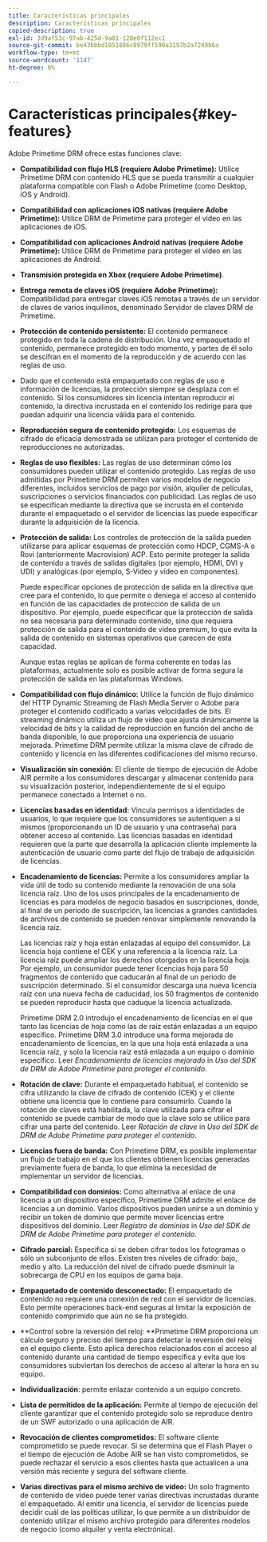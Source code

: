 ```yaml
---
title: Características principales
description: Características principales
copied-description: true
exl-id: 3d9af53c-97ab-425d-9a01-128e0f112ec1
source-git-commit: be43bbbd1051886c8979ff590a3197b2a7249b6a
workflow-type: tm+mt
source-wordcount: '1147'
ht-degree: 0%

---
```


# Características principales{#key-features}

Adobe Primetime DRM ofrece estas funciones clave:

* **Compatibilidad con flujo HLS (requiere Adobe Primetime):** Utilice Primetime DRM con contenido HLS que se pueda transmitir a cualquier plataforma compatible con Flash o Adobe Primetime (como Desktop, iOS y Android).
* **Compatibilidad con aplicaciones iOS nativas (requiere Adobe Primetime):** Utilice DRM de Primetime para proteger el vídeo en las aplicaciones de iOS.
* **Compatibilidad con aplicaciones Android nativas (requiere Adobe Primetime):** Utilice DRM de Primetime para proteger el vídeo en las aplicaciones de Android.
* **Transmisión protegida en Xbox (requiere Adobe Primetime)**.
* **Entrega remota de claves iOS (requiere Adobe Primetime):** Compatibilidad para entregar claves iOS remotas a través de un servidor de claves de varios inquilinos, denominado Servidor de claves DRM de Primetime.
* **Protección de contenido persistente:** El contenido permanece protegido en toda la cadena de distribución. Una vez empaquetado el contenido, permanece protegido en todo momento, y partes de él solo se descifran en el momento de la reproducción y de acuerdo con las reglas de uso.
* Dado que el contenido está empaquetado con reglas de uso e información de licencias, la protección siempre se desplaza con el contenido. Si los consumidores sin licencia intentan reproducir el contenido, la directiva incrustada en el contenido los redirige para que puedan adquirir una licencia válida para el contenido.
* **Reproducción segura de contenido protegido:** Los esquemas de cifrado de eficacia demostrada se utilizan para proteger el contenido de reproducciones no autorizadas.
* **Reglas de uso flexibles:** Las reglas de uso determinan cómo los consumidores pueden utilizar el contenido protegido. Las reglas de uso admitidas por Primetime DRM permiten varios modelos de negocio diferentes, incluidos servicios de pago por visión, alquiler de películas, suscripciones o servicios financiados con publicidad. Las reglas de uso se especifican mediante la directiva que se incrusta en el contenido durante el empaquetado o el servidor de licencias las puede especificar durante la adquisición de la licencia.
* **Protección de salida:** Los controles de protección de la salida pueden utilizarse para aplicar esquemas de protección como HDCP, CGMS-A o Rovi (anteriormente Macrovision) ACP. Esto permite proteger la salida de contenido a través de salidas digitales (por ejemplo, HDMI, DVI y UDI) y analógicas (por ejemplo, S-Video y vídeo en componentes).

   Puede especificar opciones de protección de salida en la directiva que cree para el contenido, lo que permite o deniega el acceso al contenido en función de las capacidades de protección de salida de un dispositivo. Por ejemplo, puede especificar que la protección de salida no sea necesaria para determinado contenido, sino que requiera protección de salida para el contenido de vídeo premium, lo que evita la salida de contenido en sistemas operativos que carecen de esta capacidad.

   Aunque estas reglas se aplican de forma coherente en todas las plataformas, actualmente solo es posible activar de forma segura la protección de salida en las plataformas Windows.

* **Compatibilidad con flujo dinámico:** Utilice la función de flujo dinámico del HTTP Dynamic Streaming de Flash Media Server o Adobe para proteger el contenido codificado a varias velocidades de bits. El streaming dinámico utiliza un flujo de vídeo que ajusta dinámicamente la velocidad de bits y la calidad de reproducción en función del ancho de banda disponible, lo que proporciona una experiencia de usuario mejorada. Primetime DRM permite utilizar la misma clave de cifrado de contenido y licencia en las diferentes codificaciones del mismo recurso.
* **Visualización sin conexión:** El cliente de tiempo de ejecución de Adobe AIR permite a los consumidores descargar y almacenar contenido para su visualización posterior, independientemente de si el equipo permanece conectado a Internet o no.
* **Licencias basadas en identidad:** Vincula permisos a identidades de usuarios, lo que requiere que los consumidores se autentiquen a sí mismos (proporcionando un ID de usuario y una contraseña) para obtener acceso al contenido. Las licencias basadas en identidad requieren que la parte que desarrolla la aplicación cliente implemente la autenticación de usuario como parte del flujo de trabajo de adquisición de licencias.
* **Encadenamiento de licencias:** Permite a los consumidores ampliar la vida útil de todo su contenido mediante la renovación de una sola licencia raíz. Uno de los usos principales de la encadenamiento de licencias es para modelos de negocio basados en suscripciones, donde, al final de un período de suscripción, las licencias a grandes cantidades de archivos de contenido se pueden renovar simplemente renovando la licencia raíz.

   Las licencias raíz y hoja están enlazadas al equipo del consumidor. La licencia hoja contiene el CEK y una referencia a la licencia raíz. La licencia raíz puede ampliar los derechos otorgados en la licencia hoja. Por ejemplo, un consumidor puede tener licencias hoja para 50 fragmentos de contenido que caducarán al final de un periodo de suscripción determinado. Si el consumidor descarga una nueva licencia raíz con una nueva fecha de caducidad, los 50 fragmentos de contenido se pueden reproducir hasta que caduque la licencia actualizada.

   Primetime DRM 2.0 introdujo el encadenamiento de licencias en el que tanto las licencias de hoja como las de raíz están enlazadas a un equipo específico. Primetime DRM 3.0 introduce una forma mejorada de encadenamiento de licencias, en la que una hoja está enlazada a una licencia raíz, y solo la licencia raíz está enlazada a un equipo o dominio específico. Leer *Encadenamiento de licencias mejorado* in *Uso del SDK de DRM de Adobe Primetime para proteger el contenido*.

* **Rotación de clave:** Durante el empaquetado habitual, el contenido se cifra utilizando la clave de cifrado de contenido (CEK) y el cliente obtiene una licencia que lo contiene para consumirlo. Cuando la rotación de claves está habilitada, la clave utilizada para cifrar el contenido se puede cambiar de modo que la clave solo se utilice para cifrar una parte del contenido. Leer *Rotación de clave* in *Uso del SDK de DRM de Adobe Primetime para proteger el contenido*.

* **Licencias fuera de banda:** Con Primetime DRM, es posible implementar un flujo de trabajo en el que los clientes obtienen licencias generadas previamente fuera de banda, lo que elimina la necesidad de implementar un servidor de licencias.
* **Compatibilidad con dominios:** Como alternativa al enlace de una licencia a un dispositivo específico, Primetime DRM admite el enlace de licencias a un dominio. Varios dispositivos pueden unirse a un dominio y recibir un token de dominio que permite mover licencias entre dispositivos del dominio. Leer *Registro de dominios* in *Uso del SDK de DRM de Adobe Primetime para proteger el contenido*.

* **Cifrado parcial:** Especifica si se deben cifrar todos los fotogramas o sólo un subconjunto de ellos. Existen tres niveles de cifrado: bajo, medio y alto. La reducción del nivel de cifrado puede disminuir la sobrecarga de CPU en los equipos de gama baja.
* **Empaquetado de contenido desconectado:** El empaquetado de contenido no requiere una conexión de red con el servidor de licencias. Esto permite operaciones back-end seguras al limitar la exposición de contenido comprimido que aún no se ha protegido.
* **Control sobre la reversión del reloj: **Primetime DRM proporciona un cálculo seguro y preciso del tiempo para detectar la reversión del reloj en el equipo cliente. Esto aplica derechos relacionados con el acceso al contenido durante una cantidad de tiempo específica y evita que los consumidores subviertan los derechos de acceso al alterar la hora en su equipo.
* **Individualización**: permite enlazar contenido a un equipo concreto.
* **Lista de permitidos de la aplicación:** Permite al tiempo de ejecución del cliente garantizar que el contenido protegido solo se reproduce dentro de un SWF autorizado o una aplicación de AIR.
* **Revocación de clientes comprometidos:** El software cliente comprometido se puede revocar. Si se determina que el Flash Player o el tiempo de ejecución de Adobe AIR se han visto comprometidos, se puede rechazar el servicio a esos clientes hasta que actualicen a una versión más reciente y segura del software cliente.
* **Varias directivas para el mismo archivo de vídeo:** Un solo fragmento de contenido de vídeo puede tener varias directivas incrustadas durante el empaquetado. Al emitir una licencia, el servidor de licencias puede decidir cuál de las políticas utilizar, lo que permite a un distribuidor de contenido utilizar el mismo archivo protegido para diferentes modelos de negocio (como alquiler y venta electrónica).
